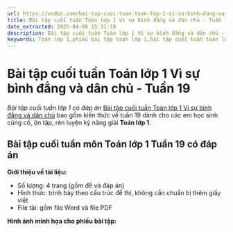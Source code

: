 ```yaml
---
url: https://vndoc.com/bai-tap-cuoi-tuan-toan-lop-1-vi-su-binh-dang-va-dan-chu-tuan-19-335698
title: Bài tập cuối tuần Toán lớp 1 Vì sự bình đẳng và dân chủ - Tuần 19 - Bài tập cuối tuần lớp 1 có đáp án - VnDoc.com
date_extracted: 2025-04-08 15:31:18
description: Bài tập cuối tuần Toán lớp 1 Vì sự bình đẳng và dân chủ - Tuần 19 bao gồm lời giải chi tiết cho từng bài tập giúp các em học sinh ôn tập, nâng cao kỹ năng giải Toán lớp 1 của mình.
keywords: Toán lớp 1,phiếu bài tập toán lớp 1,bài tập cuối tuần toán lớp 1 vì sự bình đẳng và dân chủ,phiếu bài tập toán,bài tập cuối tuần,phiếu bài tập cuối tuần lớp 1,bài tập cuối tuần lớp 1,phiếu bài tập cuối tuần lớp 1 có lời giải,Phiếu bài tập cuối tuần lớp 1 vì sự bình đẳng,bài tập cuối tuần toán lớp 1 sách vì sự bình đẳng và dân chủ,Phiếu bài tập cuối tuần lớp 1 vì sự bình đẳng tuần 19
---
```


# Bài tập cuối tuần Toán lớp 1 Vì sự bình đẳng và dân chủ - Tuần 19
 _Bài tập cuối tuần lớp 1 có đáp án_
[Bài tập cuối tuần Toán lớp 1 Vì sự bình đẳng và dân chủ](<https://vndoc.com/bai-tap-cuoi-tuan-toan-lop-1-vi-su-binh-dang-va-dan-chu-tuan-19-335698>) bao gồm kiến thức về tuần 19 dành cho các em học sinh củng cố, ôn tập, rèn luyện kỹ năng giải **Toán lớp 1**.
## Bài tập cuối tuần môn Toán lớp 1 Tuần 19 có đáp án
**Giới thiệu về tài liệu:**
  * Số lượng: 4 trang \(gồm đề và đáp án\)
  * Hình thức: trình bày theo cấu trúc đề thi, không cần chuẩn bị thêm giấy viết
  * File tải: gồm file Word và file PDF

**Hình ảnh minh họa cho phiếu bài tập:**
